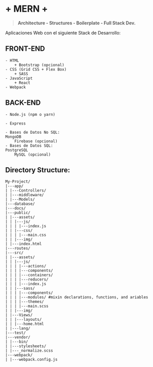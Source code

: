 # + MERN +
> **Architecture - Structures - Boilerplate - Full Stack Dev.**

Aplicaciones Web con el siguiente Stack de Desarrollo:

## FRONT-END
	- HTML
		+ Bootstrap (opcional)
	- CSS (Grid CSS + Flex Box)
		+ SASS
	- JavaScript 
		+ React
	- Webpack

## BACK-END
	- Node.js (npm o yarn)

	- Express

	- Bases de Datos No SQL:
	MongoDB
		Firebase (opcional)
	- Bases de Datos SQL:
	PostgreSQL
		MySQL (opcional)

## Directory Structure:

```
My-Project/
|---app/
| |---Controllers/
| |---middleware/
| |---Models/
|---database/
|---docs/
|---public/
| |---assets/
| | |---js/
| | | |---index.js
| | |---css/
| | | |---main.css
| | |---img/
| |---index.html
|---routes/
|---src/
| |---assets/
| | |---js/
| | | |---actions/
| | | |---components/
| | | |---containers/
| | | |---reducers/
| | | |---index.js
| | |---sass/
| | | |---components/
| | | |---modules/ #mixin declarations, functions, and ariables
| | | |---themes/
| | | |---main.scss
| | |---img/
| |---Views/
| | |---layouts/
| | |---home.html
| |---lang/
|---test/
|---vendor/
| |---bin/
| |---stylesheets/
| |---_normalize.scss
|---webpack/
| |---webpack.config.js
```